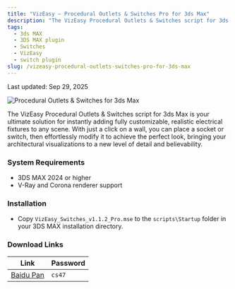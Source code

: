 ```yaml
---
title: "VizEasy – Procedural Outlets & Switches Pro for 3ds Max"
description: "The VizEasy Procedural Outlets & Switches script for 3ds Max is your ultimate solution for instantly adding fully customizable, realistic electrical fixtures to any scene."
tags:
  - 3ds MAX
  - 3DS MAX plugin
  - Switches
  - VizEasy
  - switch plugin
slug: /vizeasy-procedural-outlets-switches-pro-for-3ds-max
---
```


Last updated: Sep 29, 2025

![Procedural Outlets & Switches for 3ds Max](https://www.gfxcamp.com/wp-content/uploads/2025/09/Procedural-Outlets-Switches-for-3ds-Max.jpg)

The VizEasy Procedural Outlets & Switches script for 3ds Max is your ultimate solution for instantly adding fully customizable, realistic electrical fixtures to any scene. With just a click on a wall, you can place a socket or switch, then effortlessly modify it to achieve the perfect look, bringing your architectural visualizations to a new level of detail and believability.

### System Requirements

-   3DS MAX 2024 or higher
-   V-Ray and Corona renderer support

### Installation

-   Copy `VizEasy_Switches_v1.1.2_Pro.mse` to the `scripts\Startup` folder in your 3DS MAX installation directory.

### Download Links

| Link                                                              | Password |
| ----------------------------------------------------------------- | -------- |
| [Baidu Pan](https://pan.baidu.com/s/1ztoiXG1vrVW4ClXWuq8DJA?pwd=cs47) | `cs47`   |
